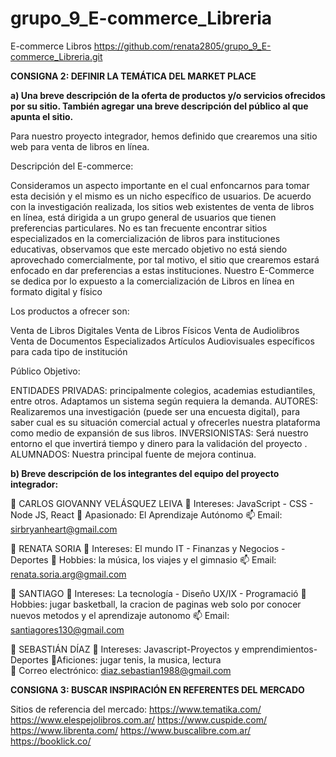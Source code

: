 # grupo_9_E-commerce_Libreria
E-commerce Libros
https://github.com/renata2805/grupo_9_E-commerce_Libreria.git

**CONSIGNA 2: DEFINIR LA TEMÁTICA DEL MARKET PLACE**

**a) Una breve descripción de la oferta de productos y/o servicios ofrecidos por su
sitio. También agregar una breve descripción del público al que apunta el sitio.**

Para nuestro proyecto integrador, hemos definido que crearemos una sitio web para venta de libros en línea.  

Descripción del E-commerce:

Consideramos un aspecto importante en el cual enfoncarnos para tomar esta decisión y el mismo es un nicho específico de usuarios. De acuerdo con la investigación realizada, los sitios web existentes de venta de libros en línea, está dirigida a un grupo general de usuarios que tienen preferencias particulares.  No es tan frecuente encontrar sitios especializados en la comercialización de libros para instituciones educativas, observamos que este mercado objetivo no está siendo aprovechado comercialmente, por tal motivo, el sitio que crearemos estará enfocado en dar preferencias a estas instituciones. Nuestro E-Commerce se dedica por lo expuesto a la comercialización de Libros en línea en formato digital y físico

Los productos a ofrecer son:

Venta de Libros Digitales 
Venta de Libros Físicos
Venta de Audiolibros
Venta de Documentos Especializados
Artículos Audiovisuales específicos para cada tipo de institución
 
Público Objetivo: 

ENTIDADES PRIVADAS: principalmente colegios, academias estudiantiles, entre otros. Adaptamos un sistema según requiera la demanda.
AUTORES: Realizaremos una investigación (puede ser una encuesta digital), para saber cual es su situación comercial actual y ofrecerles nuestra plataforma como medio de expansión de sus libros.
INVERSIONISTAS: Será nuestro entorno el que invertirá tiempo y dinero para la validación del proyecto .
ALUMNADOS: Nuestra principal fuente de mejora continua. 

**b) Breve descripción de los integrantes del equipo del proyecto integrador:**

👋 CARLOS GIOVANNY VELÁSQUEZ LEIVA
👀 Intereses: JavaScript - CSS - Node JS, React
💞️ Apasionado: El Aprendizaje Autónomo
📫 Email: sirbryanheart@gmail.com

👋 RENATA SORIA
👀 Intereses: El mundo IT - Finanzas y Negocios - Deportes
💞️ Hobbies: la música, los viajes y el gimnasio 
📫 Email: renata.soria.arg@gmail.com

👋 SANTIAGO 
👀 Intereses: La tecnología - Diseño UX/IX - Programació
💞️ Hobbies: jugar basketball, la cracion de paginas web solo por conocer nuevos metodos y el aprendizaje autonomo 
📫 Email: santiagores130@gmail.com  

👋 SEBASTIÁN DÍAZ
👀 Intereses: Javascript-Proyectos y emprendimientos-Deportes
💞Aficiones: jugar tenis, la musica, lectura  
📧 Correo electrónico: diaz.sebastian1988@gmail.com


**CONSIGNA 3: BUSCAR INSPIRACIÓN EN REFERENTES DEL MERCADO**

 Sitios de referencia del mercado:
 https://www.tematika.com/
 https://www.elespejolibros.com.ar/
 https://www.cuspide.com/
 https://www.librenta.com/
 https://www.buscalibre.com.ar/
 https://booklick.co/





